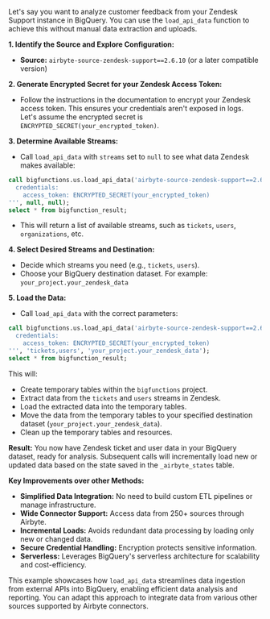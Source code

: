 Let's say you want to analyze customer feedback from your Zendesk Support instance in BigQuery. You can use the `load_api_data` function to achieve this without manual data extraction and uploads.

**1. Identify the Source and Explore Configuration:**

* **Source:**  `airbyte-source-zendesk-support==2.6.10` (or a later compatible version)

**2. Generate Encrypted Secret for your Zendesk Access Token:**

* Follow the instructions in the documentation to encrypt your Zendesk access token. This ensures your credentials aren't exposed in logs. Let's assume the encrypted secret is `ENCRYPTED_SECRET(your_encrypted_token)`.

**3. Determine Available Streams:**

* Call `load_api_data` with `streams` set to `null` to see what data Zendesk makes available:

```sql
call bigfunctions.us.load_api_data('airbyte-source-zendesk-support==2.6.10', '''
  credentials:
    access_token: ENCRYPTED_SECRET(your_encrypted_token)
''', null, null);
select * from bigfunction_result;
```
* This will return a list of available streams, such as `tickets`, `users`, `organizations`, etc.

**4. Select Desired Streams and Destination:**

* Decide which streams you need (e.g., `tickets`, `users`).
* Choose your BigQuery destination dataset. For example: `your_project.your_zendesk_data`

**5. Load the Data:**

* Call `load_api_data` with the correct parameters:

```sql
call bigfunctions.us.load_api_data('airbyte-source-zendesk-support==2.6.10', '''
  credentials:
    access_token: ENCRYPTED_SECRET(your_encrypted_token)
''', 'tickets,users', 'your_project.your_zendesk_data');
select * from bigfunction_result;
```

This will:

* Create temporary tables within the `bigfunctions` project.
* Extract data from the `tickets` and `users` streams in Zendesk.
* Load the extracted data into the temporary tables.
* Move the data from the temporary tables to your specified destination dataset (`your_project.your_zendesk_data`).
* Clean up the temporary tables and resources.

**Result:**  You now have Zendesk ticket and user data in your BigQuery dataset, ready for analysis.  Subsequent calls will incrementally load new or updated data based on the state saved in the `_airbyte_states` table.


**Key Improvements over other Methods:**

* **Simplified Data Integration:** No need to build custom ETL pipelines or manage infrastructure.
* **Wide Connector Support:** Access data from 250+ sources through Airbyte.
* **Incremental Loads:**  Avoids redundant data processing by loading only new or changed data.
* **Secure Credential Handling:** Encryption protects sensitive information.
* **Serverless:**  Leverages BigQuery's serverless architecture for scalability and cost-efficiency.


This example showcases how `load_api_data` streamlines data ingestion from external APIs into BigQuery, enabling efficient data analysis and reporting.  You can adapt this approach to integrate data from various other sources supported by Airbyte connectors.
